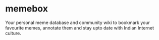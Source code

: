 # memebox
Your personal meme database and community wiki to bookmark your favourite memes, annotate them and stay upto date with Indian Internet culture.
